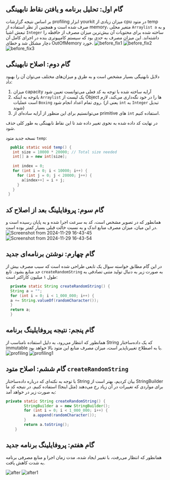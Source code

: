 ## گام اول: تحلیل برنامه و یافتن نقاط نابهینگی

بر اساس نتیجه گزارشات profiling ابزار yourkit میزان زیادی از cpu در متود temp صرف شده است و همچنین از نظر استفاده از memory، متغیر محلی `Arraylist a` و به تبعش اشیا `Integer` ساخته شده برای محتویات آن بیش‌ترین میزان مصرف از حافظه را داشته‌اند. این میزان مصرف به حدی بود که سیستم کامپیوتری بنده در اجرای کامل آن دچار مشکل شد و خطای OutOfMemory خورد.
![before_fix1](https://github.com/user-attachments/assets/06204736-4924-44c3-bcd9-1ba79054ccd1)
![before_fix2](https://github.com/user-attachments/assets/94275055-528b-4090-9c09-034124ff0902)
![before_fix3](https://github.com/user-attachments/assets/a8e72411-46a9-4182-8f45-77af1a261674)

## گام دوم: اصلاح نابهینگی

دلایل نابهنیگی بسیار مشخص است و به طرق و میزان‌های مختلف می‌توان آن را بهبود داد:

1. میزان capacity آرایه ساخته شده با توجه به کد فعلی می‌توانست تعیین شود
2. باتوجه به اینکه `Arraylist` یک لیست از Object ها را در خود نگه‌داری می‌کند، لازم است عملیات `Boxing` روی تمام اعداد انجام شود. (یعنی از `int` به `Integer` تبدیل شوند)
3. می‌توانستیم برای این منظور از آرایه ساده‌ای از primitive های `int` استفاده کنیم.

در نهایت کد داده شده به نحوی تغییر داده شد تا این نقاط نابهینگی به طور کلی حذف شود.

نسخه جدید متود `temp`:


```java
  public static void temp() {
   int size = 10000 * 20000; // Total size needed
   int[] a = new int[size];
 
   int index = 0;
   for (int i = 0; i < 10000; i++) {
     for (int j = 0; j < 20000; j++) {
       a[index++] = i + j;
     }
   }
 }
```




## گام سوم: پروفایلینگ بعد از اصلاح کد

همانطور که در تصویر مشخص است، کد به سرعت اجرا شده و به پایان رسیده است و در این میان، میزان مصرف منابع اندک و به نسبت خالت قبلی بسیار کمتر بوده است.
![Screenshot from 2024-11-29 16-43-45](https://github.com/user-attachments/assets/c404df69-6b46-49a9-be6c-efe19efe3471)
![Screenshot from 2024-11-29 16-43-54](https://github.com/user-attachments/assets/6274227c-3b09-4475-9dc2-700da3684cfc)



## گام چهارم: نوشتن برنامه‌ای جدید

در این گام مطابق خواسته سوال یک تابعی طراحی شده است که سبب مصرف بیش از حد منابع بشود. تابع `createRandomString` به صورت زیر به دنبال تولید متنی تصادفی به طول ۱ میلیون کاراکتر است:



```java
  private static String createRandomString() {
  String a = "";
  for (int i = 0; i < 1_000_000; i++) {
  a += String.valueOf(randomCharacter());
  }
  return a;
  }
```



## گام پنجم: نتیجه پروفایلینگ برنامه

همانطور که انتظار می‌رود، به دلیل استفاده نامناسب از String که یک داده‌ساختار immutable یا به اصطلاح تغییرناپذیر است، میزان مصرف منابع این متود بالا خواهد بود.
![profiling](https://github.com/user-attachments/assets/c5c07660-6ee3-48b3-8f56-203aa3f2da53)
![profiling1](https://github.com/user-attachments/assets/a77c2936-6271-42da-ae15-8e6bd3c00e58)




## گام ششم: اصلاح متود `createRandomString`

با توجه به نکته‌ای که درباره داده‌ساختار String بیان کردیم، بهتر است از StringBuilder برای مواردی که تغییرات در آن زیاد رخ می‌دهند (مثل اینجا) استفاده کنیم. در نتیجه کد ما به صورت زیر در خواهد آمد:

```java
private static String createRandomString() {
        StringBuilder a = new StringBuilder();
        for (int i = 0; i < 1_000_000; i++) {
            a.append(randomCharacter());
        }
        return a.toString();
    }
```

## گام هفتم: پروفایلینگ برنامه جدید

همانطور که انتظار می‌رفت، با تغییر ایجاد شده، مدت زمان اجرا و منابع مصرفی برنامه به شدت کاهش یافت.

![after](https://github.com/user-attachments/assets/b530dccb-20e0-4ddf-9b69-5ab9b0d53b21)
![after1](https://github.com/user-attachments/assets/9ae807ad-edf3-41e6-b1b7-ba39bc46a91a)

